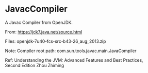 # JavacCompiler
A Javac Compiler from OpenJDK.

From: https://jdk7.java.net/source.html

Files: openjdk-7u40-fcs-src-b43-26_aug_2013.zip

Note:
Compiler root path: com.sun.tools.javac.main.JavaCompiler

Ref: Understanding the JVM: Advanced Features and Best Practices, Second Edition
		Zhou Zhiming
		
